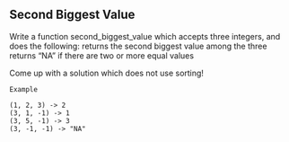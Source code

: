 ## Second Biggest Value
Write a function second_biggest_value which accepts three integers, and does the following:
returns the second biggest value among the three
returns “NA” if there are two or more equal values

Come up with a solution which does not use sorting!

```
Example

(1, 2, 3) -> 2
(3, 1, -1) -> 1
(3, 5, -1) -> 3
(3, -1, -1) -> "NA"
```

```
```
